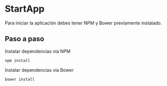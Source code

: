 # StartApp

Para iniciar la aplicación debes tener NPM y Bower previamente instalado.

## Paso a paso

Instalar dependencias vía NPM

    npm install

Instalar dependencias vía Bower

    bower install
